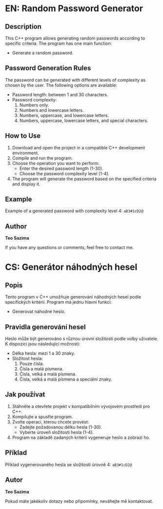 # EN: Random Password Generator
 
## Description

This C++ program allows generating random passwords according to specific criteria. The program has one main function:

- Generate a random password.

## Password Generation Rules

The password can be generated with different levels of complexity as chosen by the user. The following options are available:

- Password length: between 1 and 30 characters.
- Password complexity:
  1. Numbers only.
  2. Numbers and lowercase letters.
  3. Numbers, uppercase, and lowercase letters.
  4. Numbers, uppercase, lowercase letters, and special characters.

## How to Use

1. Download and open the project in a compatible C++ development environment.
2. Compile and run the program.
3. Choose the operation you want to perform:
    - Enter the desired password length (1-30).
    - Choose the password complexity level (1-4).
4. The program will generate the password based on the specified criteria and display it.

## Example

Example of a generated password with complexity level 4: `aB3#1cD2@`

## Author

**Teo Sazima**

If you have any questions or comments, feel free to contact me.



# CS: Generátor náhodných hesel

## Popis

Tento program v C++ umožňuje generování náhodných hesel podle specifických kritérií. Program má jednu hlavní funkci:

- Generovat náhodné heslo.

## Pravidla generování hesel

Heslo může být generováno s různou úrovní složitosti podle volby uživatele. K dispozici jsou následující možnosti:

- Délka hesla: mezi 1 a 30 znaky.
- Složitost hesla: 
  1. Pouze čísla.
  2. Čísla a malá písmena.
  3. Čísla, velká a malá písmena.
  4. Čísla, velká a malá písmena a speciální znaky.

## Jak používat

1. Stáhněte a otevřete projekt v kompatibilním vývojovém prostředí pro C++.
2. Kompilujte a spusťte program.
3. Zvolte operaci, kterou chcete provést:
    - Zadejte požadovanou délku hesla (1-30).
    - Vyberte úroveň složitosti hesla (1-4).
4. Program na základě zadaných kritérií vygeneruje heslo a zobrazí ho.

## Příklad

Příklad vygenerovaného hesla se složitostí úrovně 4: `aB3#1cD2@`

## Autor

**Teo Sazima**

Pokud máte jakékoliv dotazy nebo připomínky, neváhejte mě kontaktovat.
